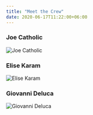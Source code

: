 ```yaml
---
title: "Meet the Crew"
date: 2020-06-17T11:22:00+06:00
---
```


### Joe Catholic
![Joe Catholic](/images/bio-joe.png)

### Elise Karam
![Elise Karam](/images/bio-elise.png)

### Giovanni Deluca
![Giovanni Deluca](/images/bio-giovanni.png)

